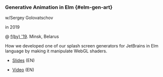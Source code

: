 ### Generative Animation in Elm {#elm-gen-art}

w/Sergey Golovatschov

in 2019

@ [f(by) '19](https://www.youtube.com/playlist?list=PLpVeA1tdgfCCCAKy8DD1SJJ85mOB2ss3l). Minsk, Belarus

How we developed one of our splash screen generators for JetBrains in Elm language by making it manipulate WebGL shaders.

- [Slides](https://speakerdeck.com/shamansir/generating-animation-with-elm)  (EN)

- [Video](https://www.youtube.com/watch?v=he1t3uXvl7o)  (EN)

